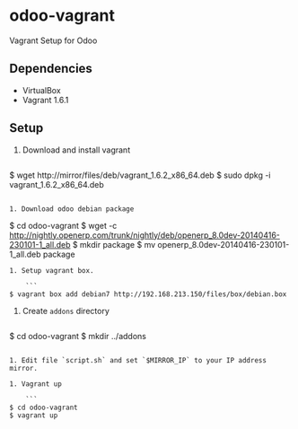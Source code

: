 odoo-vagrant
============

Vagrant Setup for Odoo

Dependencies
------------

* VirtualBox
* Vagrant 1.6.1

Setup
-----

1. Download and install vagrant

   ```
$ wget http://mirror/files/deb/vagrant_1.6.2_x86_64.deb
$ sudo dpkg -i vagrant_1.6.2_x86_64.deb
```

1. Download odoo debian package
``` 
$ cd odoo-vagrant
$ wget -c http://nightly.openerp.com/trunk/nightly/deb/openerp_8.0dev-20140416-230101-1_all.deb
$ mkdir package
$ mv openerp_8.0dev-20140416-230101-1_all.deb package
``` 
1. Setup vagrant box.

	```
$ vagrant box add debian7 http://192.168.213.150/files/box/debian.box
```

1. Create `addons` directory

	```
$ cd odoo-vagrant
$ mkdir ../addons
```

1. Edit file `script.sh` and set `$MIRROR_IP` to your IP address mirror.

1. Vagrant up

	```
$ cd odoo-vagrant
$ vagrant up
```

